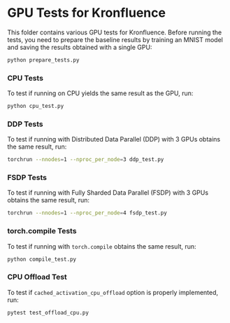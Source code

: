# GPU Tests for Kronfluence

This folder contains various GPU tests for Kronfluence. Before running the tests, you need to prepare the 
baseline results by training an MNIST model and saving the results obtained with a single GPU:
```bash
python prepare_tests.py
```

### CPU Tests
To test if running on CPU yields the same result as the GPU, run:
```bash
python cpu_test.py
```

### DDP Tests
To test if running with Distributed Data Parallel (DDP) with 3 GPUs obtains the same result, run:
```bash
torchrun --nnodes=1 --nproc_per_node=3 ddp_test.py
```

### FSDP Tests
To test if running with Fully Sharded Data Parallel (FSDP) with 3 GPUs obtains the same result, run:
```bash
torchrun --nnodes=1 --nproc_per_node=4 fsdp_test.py
```

### torch.compile Tests
To test if running with `torch.compile` obtains the same result, run:
```bash
python compile_test.py
```

### CPU Offload Test
To test if `cached_activation_cpu_offload` option is properly implemented, run:
```bash
pytest test_offload_cpu.py
```